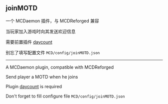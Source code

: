 joinMOTD
---------

一个 MCDaemon 插件，与 MCDReforged 兼容

当玩家加入游戏时向其发送欢迎信息

需要前置插件 [daycount](https://github.com/TISUnion/daycount)

别忘了填写配置文件 `MCD/config/joinMOTD.json`

-----

A MCDaemon plugin, compatible with MCDReforged

Send player a MOTD when he joins

Plugin [daycount](https://github.com/TISUnion/daycount) is required

Don't forget to fill configure file `MCD/config/joinMOTD.json`
